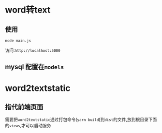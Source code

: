 # word转text

## 使用
```
node main.js
```

访问:`http://localhost:5000`

## mysql 配置在`models`

# word2textstatic

## 指代前端页面

需要把`word2textstatic`通过打包命令(`yarn build`)到`dist`的文件,放到根目录下面的`views`,才可以启动服务

